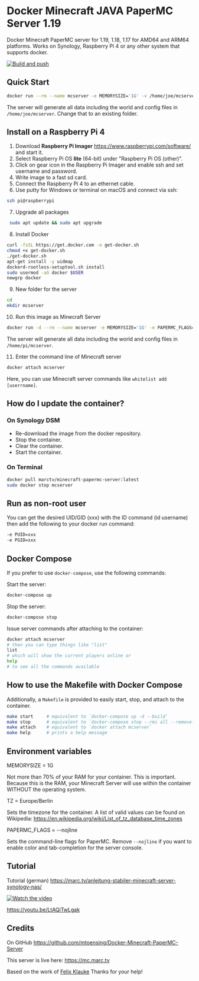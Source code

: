 # Docker Minecraft JAVA PaperMC Server 1.19

Docker Minecraft PaperMC server for 1.19, 1.18, 1.17 for AMD64 and ARM64 platforms. Works on Synology, Raspberry Pi 4 or any other system that supports docker.

[![Build and push](https://github.com/mtoensing/Docker-Minecraft-PaperMC-Server/actions/workflows/dockerimage.yml/badge.svg?branch=master&event=push)](https://github.com/mtoensing/Docker-Minecraft-PaperMC-Server/actions/workflows/dockerimage.yml)

## Quick Start

```sh
docker run --rm --name mcserver -e MEMORYSIZE='1G' -v /home/joe/mcserver:/data:rw -p 25565:25565 -i marctv/minecraft-papermc-server:latest
```
The server will generate all data including the world and config files in ``/home/joe/mcserver``. Change that to an existing folder.

## Install on a Raspberry Pi 4

1. Download **Raspberry Pi Imager** https://www.raspberrypi.com/software/ and start it.
2. Select Raspberry Pi OS **lite** (64-bit) under "Raspberry Pi OS (other)".
3. Click on gear icon in the Raspberry Pi Imager and enable ssh and set username and password.
4. Write image to a fast sd card. 
5. Connect the Raspberry Pi 4 to an ethernet cable.
6. Use putty for Windows or terminal on macOS and connect via ssh:
```sh
ssh pi@raspberrypi
```
7. Upgrade all packages
```sh
 sudo apt update && sudo apt upgrade
```
8. Install Docker 
```sh
curl -fsSL https://get.docker.com -o get-docker.sh
chmod +x get-docker.sh 
./get-docker.sh 
apt-get install -y uidmap
dockerd-rootless-setuptool.sh install
sudo usermod -aG docker $USER
newgrp docker
```
9. New folder for the server
```sh
cd 
mkdir mcserver
```
10. Run this image as Minecraft Server
```sh
docker run -d --rm --name mcserver -e MEMORYSIZE='1G' -e PAPERMC_FLAGS='' -v /home/pi/mcserver:/data:rw -p 25565:25565 -it marctv/minecraft-papermc-server:latest
```
The server will generate all data including the world and config files in ``/home/pi/mcserver``.

11. Enter the command line of Minecraft server
```sh
docker attach mcserver
```
Here, you can use Minecraft server commands like ``whitelist add [userrname]``.

## How do I update the container? 

### On Synology DSM

* Re-download the image from the docker repository.
* Stop the container.
* Clear the container.
* Start the container.

### On Terminal

```sh
docker pull marctv/minecraft-papermc-server:latest
sudo docker stop mcserver
```

## Run as non-root user

You can get the desired UID/GID (xxx) with the ID command (id username) then add the following to your docker run command:

```sh
-e PUID=xxx
-e PGID=xxx
```

## Docker Compose

If you prefer to use `docker-compose`, use the following commands:

Start the server:
```sh
docker-compose up
```
Stop the server:
```sh
docker-compose stop
```
Issue server commands after attaching to the container:
```sh
docker attach mcserver
# then you can type things like "list"
list
# which will show the current players online or
help
# to see all the commands available
```

## How to use the Makefile with Docker Compose 

Additionally, a `Makefile` is provided to easily start, stop, and attach to the container.

```sh
make start     # equivalent to `docker-compose up -d --build`
make stop      # equivalent to `docker-compose stop --rmi all --remove-orphans`
make attach    # equivalent to `docker attach mcserver`
make help      # prints a help message
```

## Environment variables

MEMORYSIZE = 1G

Not more than 70% of your RAM for your container. This is important. Because this is the RAM, your Minecraft Server will use within the container WITHOUT the operating system.

TZ = Europe/Berlin 

Sets the timezone for the container. A list of valid values can be found on Wikipedia: https://en.wikipedia.org/wiki/List_of_tz_database_time_zones

PAPERMC_FLAGS = --nojline

Sets the command-line flags for PaperMC. Remove `--nojline` if you want to enable color and tab-completion for the server console.

## Tutorial

Tutorial (german) https://marc.tv/anleitung-stabiler-minecraft-server-synology-nas/

[![Watch the video](https://img.youtube.com/vi/LtAQiTwLgak/maxresdefault.jpg)](https://youtu.be/LtAQiTwLgak)

https://youtu.be/LtAQiTwLgak

## Credits

On GitHub https://github.com/mtoensing/Docker-Minecraft-PaperMC-Server

This server is live here: https://mc.marc.tv

Based on the work of [Felix Klauke](https://github.com/FelixKlauke/paperspigot-docker) Thanks for your help!
